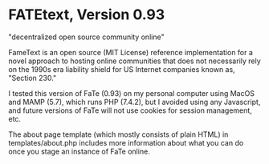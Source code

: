 # FATEtext, Version 0.93

"decentralized open source community online"

FameText is an open source (MIT License) reference implementation for a novel approach to hosting online communities that does not necessarily rely on the 1990s era liability shield for US Internet companies known as, "Section 230."

I tested this version of FaTe (0.93) on my personal computer using MacOS and MAMP (5.7), which runs PHP (7.4.2), but I avoided using any Javascript, and future versions of FaTe will not use cookies for session management, etc.

The about page template (which mostly consists of plain HTML) in templates/about.php includes more information about what you can do once you stage an instance of FaTe online.
